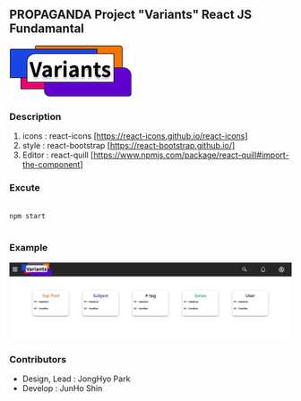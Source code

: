 ## PROPAGANDA Project "Variants" React JS Fundamantal

![Alt text](./public/logo.png)
### Description
1. icons : react-icons [https://react-icons.github.io/react-icons]
2. style : react-bootstrap [https://react-bootstrap.github.io/]
3. Editor : react-quill [https://www.npmjs.com/package/react-quill#import-the-component]

### Excute
<pre>
<code>
npm start
</code>
</pre>

### Example
![Alt text](./public/examples/Header.JPG)

### Contributors
* Design, Lead : JongHyo Park
* Develop : JunHo Shin
